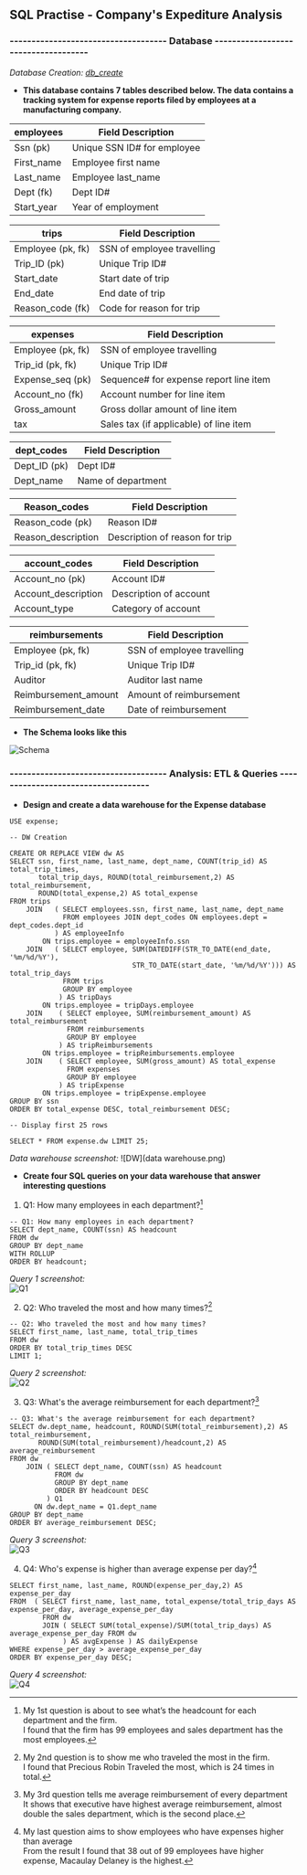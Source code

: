 ## SQL Practise - Company's Expediture Analysis

### ------------------------------------ Database ------------------------------------

*Database Creation: [db_create](https://www.example.com)*

- **This database contains 7 tables described below. The data contains a tracking system for expense reports filed by employees at a manufacturing company.**

| employees | Field Description |
| ----------- | ----------- |
| Ssn (pk) | Unique SSN ID# for employee |
| First_name | Employee first name |
| Last_name |	Employee last_name |
| Dept (fk) |	Dept ID# |
| Start_year | Year of employment |

| trips | Field Description |
| ----------- | ----------- |
| Employee (pk, fk) | SSN of employee travelling |
| Trip_ID (pk) |	Unique Trip ID# |
| Start_date |	Start date of trip |
| End_date |	End date of trip |
| Reason_code (fk)	| Code for reason for trip |

|expenses |	Field Description |
| ----------- | ----------- |
|Employee (pk, fk)|SSN of employee travelling|
|Trip_id (pk, fk)|Unique Trip ID# |
|Expense_seq (pk)|Sequence# for expense report line item |
|Account_no (fk)|	Account number for line item |
|Gross_amount |	Gross dollar amount of line item |
|tax |Sales tax (if applicable) of line item |
 	

|dept_codes |	Field Description |
| ----------- | ----------- |
|Dept_ID (pk)	|Dept ID# |
|Dept_name |	Name of department |


|Reason_codes |	Field Description |
| ----------- | ----------- |
|Reason_code (pk)|	Reason ID# |
|Reason_description 	|Description of reason for trip |
	
|account_codes |	Field Description |
| ----------- | ----------- |
|Account_no (pk)	|Account ID# |
|Account_description |	Description of account |
|Account_type |	Category of account |

|reimbursements |	Field Description |
| ----------- | ----------- |
|Employee (pk, fk)	|SSN of employee travelling |
|Trip_id (pk, fk)|	Unique Trip ID# |
|Auditor |	Auditor last name |
|Reimbursement_amount |	Amount of reimbursement |
|Reimbursement_date|Date of reimbursement |

- **The Schema looks like this**

![Schema](schema.png)

### ------------------------------------ Analysis: ETL & Queries ------------------------------------

- **Design and create a data warehouse for the Expense database**
```
USE expense;

-- DW Creation

CREATE OR REPLACE VIEW dw AS
SELECT ssn, first_name, last_name, dept_name, COUNT(trip_id) AS total_trip_times,
       total_trip_days, ROUND(total_reimbursement,2) AS total_reimbursement, 
       ROUND(total_expense,2) AS total_expense
FROM trips 
    JOIN   ( SELECT employees.ssn, first_name, last_name, dept_name
             FROM employees JOIN dept_codes ON employees.dept = dept_codes.dept_id
		   ) AS employeeInfo
		ON trips.employee = employeeInfo.ssn
    JOIN   ( SELECT employee, SUM(DATEDIFF(STR_TO_DATE(end_date, '%m/%d/%Y'), 
                              STR_TO_DATE(start_date, '%m/%d/%Y'))) AS total_trip_days
             FROM trips
             GROUP BY employee
		    ) AS tripDays 
	    ON trips.employee = tripDays.employee
    JOIN    ( SELECT employee, SUM(reimbursement_amount) AS total_reimbursement
              FROM reimbursements
              GROUP BY employee
			) AS tripReimbursements
		ON trips.employee = tripReimbursements.employee
	JOIN    ( SELECT employee, SUM(gross_amount) AS total_expense
              FROM expenses
              GROUP BY employee
			) AS tripExpense
		ON trips.employee = tripExpense.employee
GROUP BY ssn
ORDER BY total_expense DESC, total_reimbursement DESC;

-- Display first 25 rows

SELECT * FROM expense.dw LIMIT 25;
```
*Data warehouse screenshot:*
![DW](data warehouse.png)

- **Create four SQL queries on your data warehouse that answer interesting questions**
1. Q1: How many employees in each department?[^1]
[^1]:My 1st question is about to see what’s the headcount for each department and the firm.
<br />I found that the firm has 99 employees and sales department has the most employees.

```
-- Q1: How many employees in each department?
SELECT dept_name, COUNT(ssn) AS headcount
FROM dw
GROUP BY dept_name
WITH ROLLUP
ORDER BY headcount; 
```
*Query 1 screenshot:*
<br />![Q1](q1.png)

2. Q2: Who traveled the most and how many times?[^2]
[^2]: My 2nd question is to show me who traveled the most in the firm.
<br />I found that Precious Robin Traveled the most, which is 24 times in total.

```
-- Q2: Who traveled the most and how many times?
SELECT first_name, last_name, total_trip_times
FROM dw
ORDER BY total_trip_times DESC
LIMIT 1;
```
*Query 2 screenshot:*
<br />![Q2](q2.png)

3. Q3: What's the average reimbursement for each department?[^3]
[^3]:My 3rd question tells me average reimbursement of every department
<br />It shows that executive have highest average reimbursement, almost double the sales department, which is the second place.

```
-- Q3: What's the average reimbursement for each department?
SELECT dw.dept_name, headcount, ROUND(SUM(total_reimbursement),2) AS total_reimbursement,
       ROUND(SUM(total_reimbursement)/headcount,2) AS average_reimbursement
FROM dw
    JOIN ( SELECT dept_name, COUNT(ssn) AS headcount
           FROM dw
           GROUP BY dept_name
           ORDER BY headcount DESC
		 ) Q1
	  ON dw.dept_name = Q1.dept_name
GROUP BY dept_name
ORDER BY average_reimbursement DESC;
```
*Query 3 screenshot:*
<br />![Q3](q3.png)

4. Q4: Who's expense is higher than average expense per day?[^4]
[^4]:My last question aims to show employees who have expenses higher than average
<br />From the result I found that 38 out of 99 employees have higher expense, Macaulay Delaney is the highest.

```
SELECT first_name, last_name, ROUND(expense_per_day,2) AS expense_per_day
FROM  ( SELECT first_name, last_name, total_expense/total_trip_days AS expense_per_day, average_expense_per_day
        FROM dw 
		JOIN ( SELECT SUM(total_expense)/SUM(total_trip_days) AS average_expense_per_day FROM dw 
			 ) AS avgExpense ) AS dailyExpense
WHERE expense_per_day > average_expense_per_day
ORDER BY expense_per_day DESC;
```
*Query 4 screenshot:*
<br />![Q4](q4.png)
